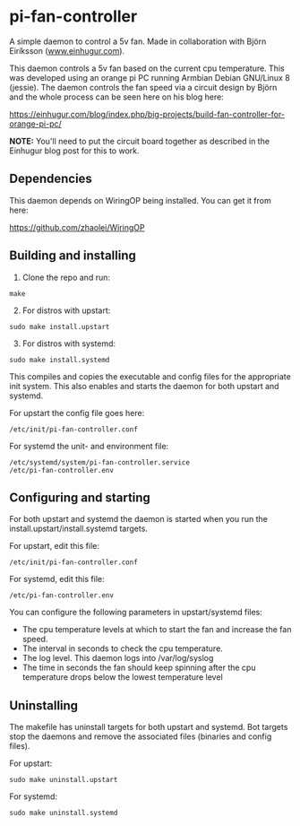 # pi-fan-controller
A simple daemon to control a 5v fan. Made in collaboration with Björn Eiríksson (www.einhugur.com).

This daemon controls a 5v fan based on the current cpu temperature. This was developed using an orange pi PC 
running Armbian Debian GNU/Linux 8 (jessie). The daemon controls the fan speed via a circuit design by Björn
and the whole process can be seen here on his blog here:

https://einhugur.com/blog/index.php/big-projects/build-fan-controller-for-orange-pi-pc/

**NOTE:** You'll need to put the circuit board together as described in the Einhugur blog post for this to work.

## Dependencies
This daemon depends on WiringOP being installed. You can get it from here:

https://github.com/zhaolei/WiringOP

## Building and installing
1. Clone the repo and run:
```
make
```

2. For distros with upstart:
```
sudo make install.upstart
```

3. For distros with systemd:
```
sudo make install.systemd
```

This compiles and copies the executable and config files for the appropriate init system. This also enables and starts the daemon for both upstart and systemd.

For upstart the config file goes here:
```
/etc/init/pi-fan-controller.conf
```

For systemd the unit- and environment file:
```
/etc/systemd/system/pi-fan-controller.service
/etc/pi-fan-controller.env
```

## Configuring and starting
For both upstart and systemd the daemon is started when you run the install.upstart/install.systemd targets. 

For upstart, edit this file:
```
/etc/init/pi-fan-controller.conf
```

For systemd, edit this file:
```
/etc/pi-fan-controller.env
```

You can configure the following parameters in upstart/systemd files:
* The cpu temperature levels at which to start the fan and increase the fan speed.
* The interval in seconds to check the cpu temperature.
* The log level. This daemon logs into /var/log/syslog
* The time in seconds the fan should keep spinning after the cpu temperature drops below the lowest temperature level

## Uninstalling
The makefile has uninstall targets for both upstart and systemd. Bot targets stop the daemons and remove the associated files (binaries and config files).

For upstart:
```
sudo make uninstall.upstart
```

For systemd:
```
sudo make uninstall.systemd
```
